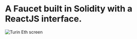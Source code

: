 # A Faucet built in Solidity with a ReactJS interface.

![Turin Eth screen](http://url/to/images/turin-eth-screen.png)
